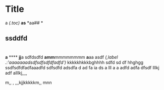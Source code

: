 # Title
a
*(.toc)*
**as**
*aa## *
##  ssddfd
> 
>
# 
> 
__a__
**** **jj**a sdfdsdfd  **amm**mmmmmmmm
**a**aa asdf
*(,label .:'aaaaaaadsdfsdfsdfdfadfd')*
kkkkkhkkkbghhhh sdfd sd df 
<editable-list></editable-list>
hhghgg 
  ssdfsdfdfadfaaadfd 
  sdfsdfd adsdfa d ad fa ia ds a lll a a adfd adfa dfsdf lllkj adf alllkj,,,,
    <p is="word-count">m,,  ,  ,,,kjjkkkkkm,, mnn</p>